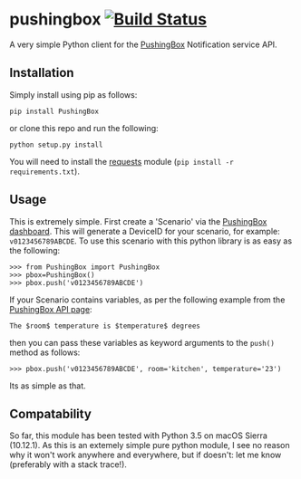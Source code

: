 # pushingbox [![Build Status](https://travis-ci.org/jazzycamel/pushingbox.svg?branch=master)](https://travis-ci.org/jazzycamel/pushingbox)
A very simple Python client for the [PushingBox](https://www.pushingbox.com/index.php) Notification service API.

## Installation
Simply install using pip as follows:

`pip install PushingBox`

or clone this repo and run the following:

`python setup.py install`

You will need to install the [requests](http://python-requests.org) module (`pip install -r requirements.txt`).

## Usage
This is extremely simple. First create a 'Scenario' via the [PushingBox dashboard](https://www.pushingbox.com/scenarios.php). This will generate a DeviceID for your scenario, for example: `v0123456789ABCDE`. To use this scenario with this python library is as easy as the following:

```
>>> from PushingBox import PushingBox
>>> pbox=PushingBox()
>>> pbox.push('v0123456789ABCDE')
```

If your Scenario contains variables, as per the following example from the [PushingBox API page](https://www.pushingbox.com/api.php):

`The $room$ temperature is $temperature$ degrees`

then you can pass these variables as keyword arguments to the `push()` method as follows:

`>>> pbox.push('v0123456789ABCDE', room='kitchen', temperature='23')`

Its as simple as that.

## Compatability
So far, this module has been tested with Python 3.5 on macOS Sierra (10.12.1). As this is an extemely simple pure python module, I see no reason why it won't work anywhere and everywhere, but if doesn't: let me know (preferably with a stack trace!).
